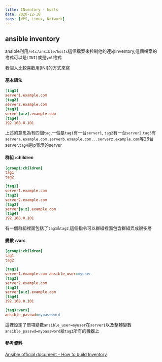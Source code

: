 ```yaml
---
title: INventory - hosts
date: 2020-12-18
tags: [VPS, Linux, Network]
---
```


## ansible inventory

ansible利用`/etc/ansible/hosts`這個檔案來控制他的連線inventory,這個檔案的格式可以是`[INI]`或是`yml`格式

我個人比較喜歡用[INI]的方式來寫

#### 基本語法

```ini
[tag1]
server1.example.com
[tag2]
server2.example.com
[tag3]
server[a:z].example.com
[tag4]
192.168.0.101
```

上述的意思為有四個`tag`,一個是`tag1`有一台`server1`, `tag2`有一台`server2`,`tag3`有`servera.example.com,serverb.example.com...serverz.example.com`等26台server.`tag4`是ip表示的server

#### 群組 :children

```ini
[group1:children]
tag1
tag2

[tag1]
server1.example.com
[tag2]
server2.example.com
[tag3]
server[a:z].example.com
[tag4]
192.168.0.101
```

有一個群組裡面包括了`tag1`&`tag2`,這個指令可以群組裡面包含群組弄成很多層

#### 變數 :vars

```ini
[group1:children]
tag1
tag2

[tag1]
server1.example.com ansible_user=myuser
[tag2]
server2.example.com
[tag3]
server[a:z].example.com
[tag4]
192.168.0.101

[tag3:vars]
ansible_passwd=mypassword
```

這裡設定了單項變數`ansible_user=myuser`在`server1`以及整體變數`ansible_passwd=mypassword`給`tag3`所有的機器上

#### 參考資料

[Ansible official document - How to build Inventory](https://docs.ansible.com/ansible/latest/user_guide/intro_inventory.html)

